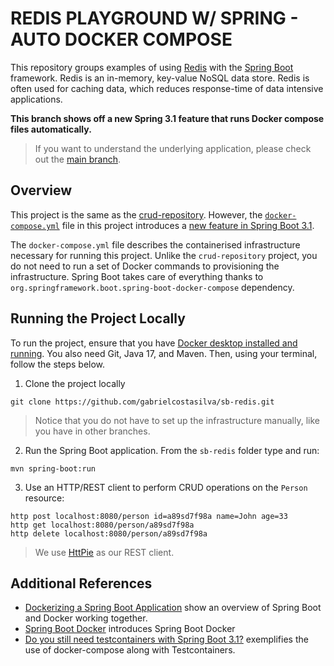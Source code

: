 # REDIS PLAYGROUND W/ SPRING - AUTO DOCKER COMPOSE
This repository groups examples of using [Redis](https://redis.io) with the [Spring Boot](https://spring.io/projects/spring-boot) framework. Redis is an in-memory, key-value NoSQL data store. Redis is often used for caching data, which reduces response-time of data intensive applications.

**This branch shows off a new Spring 3.1 feature that runs Docker compose files automatically.**

> If you want to understand the underlying application, please check out the [main branch](https://github.com/gabrielcostasilva/sb-redis.git).

## Overview
This project is the same as the [crud-repository](https://github.com/gabrielcostasilva/sb-redis/tree/crud-repository). However, the [`docker-compose.yml`](./docker-compose.yml) file in this project introduces a [new feature in Spring Boot 3.1](https://www.danvega.dev/blog/2023/04/26/spring-boot-docker-compose/). 

The `docker-compose.yml` file describes the containerised infrastructure necessary for running this project. Unlike the `crud-repository` project, you do not need to run a set of Docker commands to provisioning the infrastructure. Spring Boot takes care of everything thanks to `org.springframework.boot.spring-boot-docker-compose` dependency.

## Running the Project Locally
To run the project, ensure that you have [Docker desktop installed and running](https://www.docker.com/products/docker-desktop/). You also need Git, Java 17, and Maven. Then, using your terminal, follow the steps below.

1. Clone the project locally

```
git clone https://github.com/gabrielcostasilva/sb-redis.git
```

> Notice that you do not have to set up the infrastructure manually, like you have in other branches.

2. Run the Spring Boot application. From the `sb-redis` folder type and run:

```
mvn spring-boot:run
```

3. Use an HTTP/REST client to perform CRUD operations on the `Person` resource:

```
http post localhost:8080/person id=a89sd7f98a name=John age=33 
http get localhost:8080/person/a89sd7f98a
http delete localhost:8080/person/a89sd7f98a
```

> We use [HttPie](https://httpie.io) as our REST client.

## Additional References

- [Dockerizing a Spring Boot Application](https://www.baeldung.com/dockerizing-spring-boot-application) show an overview of Spring Boot and Docker working together.
- [Spring Boot Docker](https://spring.io/guides/topicals/spring-boot-docker/) introduces Spring Boot Docker
- [Do you still need testcontainers with Spring Boot 3.1?](https://softwaremill.com/do-you-still-need-testcontainers-with-spring-boot-3-1/) exemplifies the use of docker-compose along with Testcontainers.
